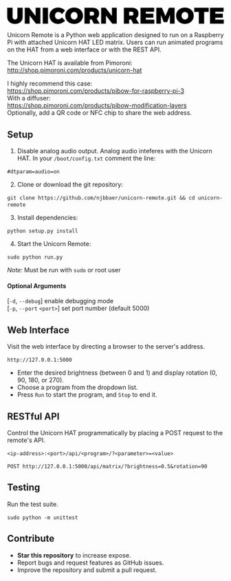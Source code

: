 ![Unicorn Remote](logo.png)

Unicorn Remote is a Python web application designed to run on a Raspberry Pi with attached Unicorn HAT LED matrix. Users can run animated programs on the HAT from a web interface or with the REST API.

The Unicorn HAT is available from Pimoroni:  
http://shop.pimoroni.com/products/unicorn-hat

I highly recommend this case:  
https://shop.pimoroni.com/products/pibow-for-raspberry-pi-3  
With a diffuser:  
https://shop.pimoroni.com/products/pibow-modification-layers  
Optionally, add a QR code or NFC chip to share the web address.

## Setup

1. Disable analog audio output. Analog audio inteferes with the Unicorn HAT. In your `/boot/config.txt` comment the line:
```
#dtparam=audio=on
```

2. Clone or download the git repository:
```
git clone https://github.com/njbbaer/unicorn-remote.git && cd unicorn-remote
```

3. Install dependencies:
```
python setup.py install
```

4. Start the Unicorn Remote:
```
sudo python run.py
```
*Note:* Must be run with `sudo` or root user

#### Optional Arguments
[`-d`, `--debug`] enable debugging mode  
[`-p`, `--port` `<port>`] set port number (default 5000)

## Web Interface
Visit the web interface by directing a browser to the server's address.
```
http://127.0.0.1:5000
```

* Enter the desired brightness (between 0 and 1) and display rotation (0, 90, 180, or 270).
* Choose a program from the dropdown list.
* Press `Run` to start the program, and `Stop` to end it.

## RESTful API

Control the Unicorn HAT programmatically by placing a POST request to the remote's API.
```
<ip-address>:<port>/api/<program>/?<parameter>=<value>
```
```
POST http://127.0.0.1:5000/api/matrix/?brightness=0.5&rotation=90
```

## Testing
Run the test suite.
```
sudo python -m unittest
```

## Contribute
* **Star this repository** to increase expose.
* Report bugs and request features as GitHub issues.
* Improve the repository and submit a pull request.

